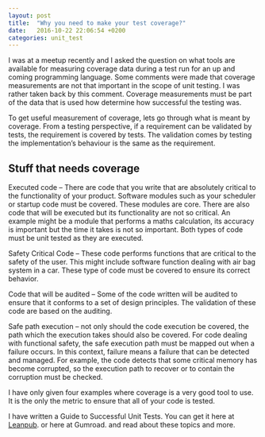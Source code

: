 ```yaml
---
layout: post
title:  "Why you need to make your test coverage?"
date:   2016-10-22 22:06:54 +0200
categories: unit_test 
---
```

I was at a meetup recently and I asked the question on what tools are available for measuring coverage data during a test run for an up and coming programming language. Some comments were made that coverage measurements are not that important in the scope of unit testing. I was rather taken back by this comment. Coverage measurements must be part of the data that is used how determine how successful the testing was.

To get useful measurement of coverage, lets go through what is meant by coverage. From a testing perspective, if a requirement can be validated by tests, the requirement is covered by tests. The validation comes by testing the implementation’s behaviour is the same as the requirement.

## Stuff that needs coverage

Executed code – There are code that you write that are absolutely critical to the functionality of your product. Software modules such as your scheduler or startup code must be covered. These modules are core. There are also code that will be executed but its functionality are not so critical. An example might be a module that performs a maths calculation, its accuracy is important but the time it takes is not so important. Both types of code must be unit tested as they are executed.


Safety Critical Code – These code performs functions that are critical to the safety of the user. This might include software function dealing with air bag system in a car. These type of code must be covered to ensure its correct behavior.


Code that will be audited – Some of the code written will be audited to ensure that it conforms to a set of design principles. The validation of these code are based on the auditing.


Safe path execution – not only should the code execution be covered, the path which the execution takes should also be covered. For code dealing with functional safety, the safe execution path must be mapped out when a failure occurs. In this context, failure means a failure that can be detected and managed. For example, the code detects that some critical memory has become corrupted, so the execution path to recover or to contain the corruption must be checked.


I have only given four examples where coverage is a very good tool to use. It is the only the metric to ensure that all of your code is tested.

I have written a Guide to Successful Unit Tests.
You can get it here at [Leanpub][leadpub_sut]. or here at Gumroad. and read about these topics and more.

[leadpub_sut]: https://leanpub.com/successfulunittest/